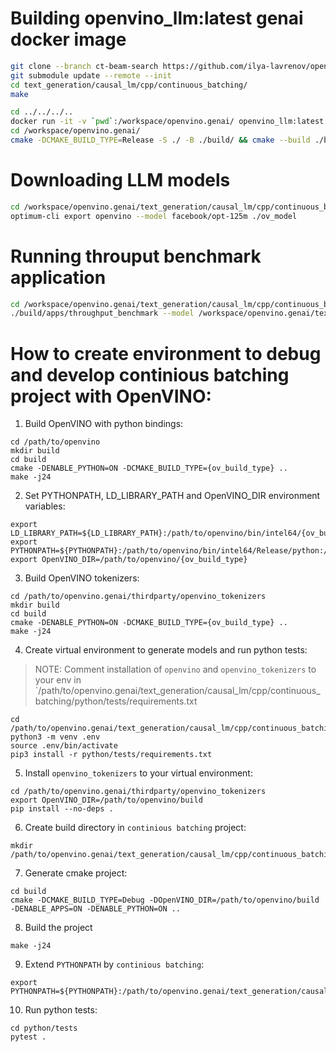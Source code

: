 # Building openvino_llm:latest genai docker image
```Bash
git clone --branch ct-beam-search https://github.com/ilya-lavrenov/openvino.genai.git
git submodule update --remote --init
cd text_generation/causal_lm/cpp/continuous_batching/
make
```

```Bash
cd ../../../..
docker run -it -v `pwd`:/workspace/openvino.genai/ openvino_llm:latest
cd /workspace/openvino.genai/
cmake -DCMAKE_BUILD_TYPE=Release -S ./ -B ./build/ && cmake --build ./build/ -j
```

# Downloading LLM models
```Bash
cd /workspace/openvino.genai/text_generation/causal_lm/cpp/continuous_batching/
optimum-cli export openvino --model facebook/opt-125m ./ov_model
```

# Running throuput benchmark application
```Bash
cd /workspace/openvino.genai/text_generation/causal_lm/cpp/continuous_batching/
./build/apps/throughput_benchmark --model /workspace/openvino.genai/text_generation/causal_lm/cpp/ov_model --dataset /workspace/ShareGPT_V3_unfiltered_cleaned_split.json --dynamic_split_fuse --num_prompts 100 --device CPU --plugin_config {"ENABLE_PROFILING":true}
```


# How to create environment to debug and develop continious batching project with OpenVINO:

1. Build OpenVINO with python bindings:
```
cd /path/to/openvino
mkdir build
cd build
cmake -DENABLE_PYTHON=ON -DCMAKE_BUILD_TYPE={ov_build_type} ..
make -j24
```
2. Set PYTHONPATH, LD_LIBRARY_PATH and OpenVINO_DIR environment variables:
```
export LD_LIBRARY_PATH=${LD_LIBRARY_PATH}:/path/to/openvino/bin/intel64/{ov_build_type}
export PYTHONPATH=${PYTHONPATH}:/path/to/openvino/bin/intel64/Release/python:/path/to/openvino/tools/ovc
export OpenVINO_DIR=/path/to/openvino/{ov_build_type}
```
3. Build OpenVINO tokenizers:
```
cd /path/to/openvino.genai/thirdparty/openvino_tokenizers
mkdir build
cd build
cmake -DENABLE_PYTHON=ON -DCMAKE_BUILD_TYPE={ov_build_type} ..
make -j24
```
4. Create virtual environment to generate models and run python tests:
> NOTE: Comment installation of `openvino` and `openvino_tokenizers` to your env in `/path/to/openvino.genai/text_generation/causal_lm/cpp/continuous_batching/python/tests/requirements.txt
```
cd /path/to/openvino.genai/text_generation/causal_lm/cpp/continuous_batching
python3 -m venv .env
source .env/bin/activate
pip3 install -r python/tests/requirements.txt
```
5. Install `openvino_tokenizers` to your virtual environment:
```
cd /path/to/openvino.genai/thirdparty/openvino_tokenizers
export OpenVINO_DIR=/path/to/openvino/build
pip install --no-deps .
```
6. Create build directory in `continious batching` project:
```
mkdir /path/to/openvino.genai/text_generation/causal_lm/cpp/continuous_batching/build
```
7. Generate cmake project:
```
cd build
cmake -DCMAKE_BUILD_TYPE=Debug -DOpenVINO_DIR=/path/to/openvino/build -DENABLE_APPS=ON -DENABLE_PYTHON=ON ..
```
8. Build the project
```
make -j24
```
9. Extend `PYTHONPATH` by `continious batching`:
```
export PYTHONPATH=${PYTHONPATH}:/path/to/openvino.genai/text_generation/causal_lm/cpp/continuous_batching/build/python
```
10. Run python tests:
```
cd python/tests
pytest .
```
